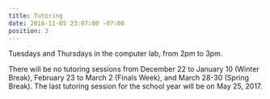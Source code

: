 ```yaml
---
title: Tutoring
date: 2016-11-05 23:07:00 -07:00
position: 3
---
```


Tuesdays and Thursdays in the computer lab, from 2pm to 3pm.

There will be no tutoring sessions from December 22 to January 10 (Winter Break), February 23 to March 2 (Finals Week), and March 28-30 (Spring Break). The last tutoring session for the school year will be on May 25, 2017.